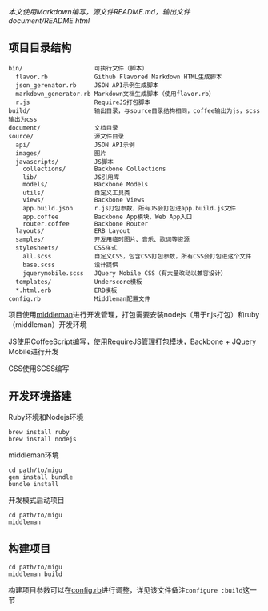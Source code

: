 *本文使用Markdown编写，源文件README.md，输出文件document/README.html*

项目目录结构
----------

    bin/                    可执行文件（脚本）
      flavor.rb             Github Flavored Markdown HTML生成脚本
      json_gerenator.rb     JSON API示例生成脚本
      markdown_generator.rb Markdown文档生成脚本（使用flavor.rb）
      r.js                  RequireJS打包脚本
    build/                  输出目录，与source目录结构相同，coffee输出为js，scss输出为css
    document/               文档目录
    source/                 源文件目录
      api/                  JSON API示例
      images/               图片
      javascripts/          JS脚本
        collections/        Backbone Collections
        lib/                JS引用库
        models/             Backbone Models
        utils/              自定义工具类
        views/              Backbone Views
        app.build.json      r.js打包参数，所有JS会打包进app.build.js文件
        app.coffee          Backbone App模块，Web App入口
        router.coffee       Backbone Router
      layouts/              ERB Layout
      samples/              开发用临时图片、音乐、歌词等资源
      stylesheets/          CSS样式
        all.scss            自定义CSS，包含CSS打包参数，所有CSS会打包进这个文件
        base.scss           设计提供
        jquerymobile.scss   JQuery Mobile CSS（有大量改动以兼容设计）
      templates/            Underscore模板
      *.html.erb            ERB模板
    config.rb               Middleman配置文件


项目使用[middleman](http://middlemanapp.com/)进行开发管理，打包需要安装nodejs（用于r.js打包）和ruby（middleman）开发环境

JS使用CoffeeScript编写，使用RequireJS管理打包模块，Backbone + JQuery Mobile进行开发

CSS使用SCSS编写

开发环境搭建
----------
Ruby环境和Nodejs环境

    brew install ruby
    brew install nodejs

middleman环境

    cd path/to/migu
    gem install bundle
    bundle install

开发模式启动项目
    
    cd path/to/migu
    middleman

构建项目
----------
    
    cd path/to/migu
    middleman build

构建项目参数可以在[config.rb](http://middlemanapp.com/advanced/configuration/)进行调整，详见该文件备注`configure :build`这一节

